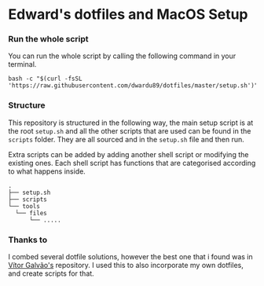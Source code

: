 Edward's dotfiles and MacOS Setup
======

### Run the whole script

You can run the whole script by calling the following command in your terminal.

```
bash -c "$(curl -fsSL 'https://raw.githubusercontent.com/dwardu89/dotfiles/master/setup.sh')"
```

### Structure

This repository is structured in the following way, the main setup script is at the root `setup.sh` and all the other scripts that are
used can be found in the `scripts` folder. They are all sourced and in the `setup.sh` file and then run.

Extra scripts can be added by adding another shell script or modifying the existing ones. Each shell script has functions that are categorised
according to what happens inside.


```
.
├── setup.sh
├── scripts
└── tools
  └── files
      └── .....
```

### Thanks to

I combed several dotfile solutions, however the best one that i found was in [Vítor Galvão's](https://github.com/vitorgalvao/dotfiles) repository. I used this to also incorporate my own dotfiles, and create scripts for that.
